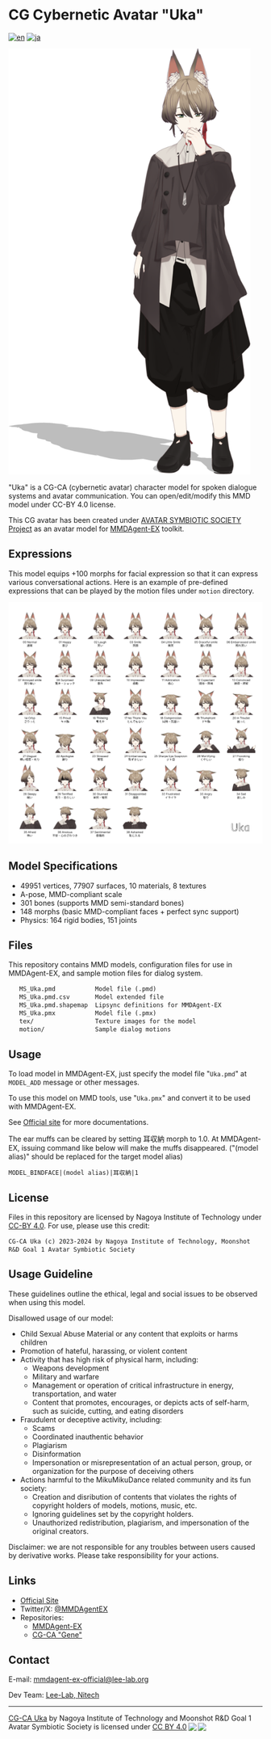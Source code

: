 # CG Cybernetic Avatar "Uka"

[![en](https://img.shields.io/badge/lang-en-red.svg)](README.md)
[![ja](https://img.shields.io/badge/lang-ja-blue.svg)](README.ja.md)

<img width="480" alt="snapshot" src="uka.png"/>

"Uka" is a CG-CA (cybernetic avatar) character model for spoken dialogue systems and avatar communication.  You can open/edit/modify this MMD model under CC-BY 4.0 license.

This CG avatar has been created under [AVATAR SYMBIOTIC SOCIETY Project](https://avatar-ss.org/en/index.html) as an avatar model for [MMDAgent-EX](https://mmdagent-ex.dev/) toolkit.

## Expressions

This model equips +100 morphs for facial expression so that it can express various conversational actions.  Here is an example of pre-defined expressions that can be played by the motion files under `motion` directory.

![example.png](example.png)

## Model Specifications

- 49951 vertices, 77907 surfaces, 10 materials, 8 textures
- A-pose, MMD-compliant scale
- 301 bones (supports MMD semi-standard bones)
- 148 morphs (basic MMD-compliant faces + perfect sync support)
- Physics: 164 rigid bodies, 151 joints

## Files

This repository contains MMD models, configuration files for use in MMDAgent-EX, and sample motion files for dialog system.

```text
   MS_Uka.pmd           Model file (.pmd)
   MS_Uka.pmd.csv       Model extended file
   MS_Uka.pmd.shapemap  Lipsync definitions for MMDAgent-EX
   MS_Uka.pmx           Model file (.pmx)
   tex/                 Texture images for the model
   motion/              Sample dialog motions
```

## Usage

To load model in MMDAgent-EX, just specify the model file "`Uka.pmd`" at `MODEL_ADD` message or other messages.

To use this model on MMD tools, use "`Uka.pmx`" and convert it to be used with MMDAgent-EX.

See [Official site](https://mmdagent-ex.dev/) for more documentations.

The ear muffs can be cleared by setting 耳収納 morph to 1.0.  At MMDAgent-EX, issuing command like below will make the muffs disappeared.  ("(model alias)" should be replaced for the target model alias)

```text
MODEL_BINDFACE|(model alias)|耳収納|1
```

## License

Files in this repository are licensed by Nagoya Institute of Technology under [CC-BY 4.0](https://creativecommons.org/licenses/by/4.0/deed.en).  For use, please use this credit:

```text
CG-CA Uka (c) 2023-2024 by Nagoya Institute of Technology, Moonshot R&D Goal 1 Avatar Symbiotic Society
```

## Usage Guideline

These guidelines outline the ethical, legal and social issues to be observed when using this model.

Disallowed usage of our model:

- Child Sexual Abuse Material or any content that exploits or harms children
- Promotion of hateful, harassing, or violent content
- Activity that has high risk of physical harm, including:
  - Weapons development
  - Military and warfare
  - Management or operation of critical infrastructure in energy, transportation, and water
  - Content that promotes, encourages, or depicts acts of self-harm, such as suicide, cutting, and eating disorders
- Fraudulent or deceptive activity, including:
  - Scams
  - Coordinated inauthentic behavior
  - Plagiarism
  - Disinformation
  - Impersonation or misrepresentation of an actual person, group, or organization for the purpose of deceiving others
- Actions harmful to the MikuMikuDance related community and its fun society:
  - Creation and disribution of contents that violates the rights of copyright holders of models, motions, music, etc.
  - Ignoring guidelines set by the copyright holders.
  - Unauthorized redistribution, plagiarism, and impersonation of the original creators.

Disclaimer: we are not responsible for any troubles between users caused by derivative works. Please take responsibility for your actions.

## Links

- [Official Site](https://mmdagent-ex.dev/)
- Twitter/X: [@MMDAgentEX](https://twitter.com/MMDAgentEX)
- Repositories:
  - [MMDAgent-EX](https://github.com/mmdagent-ex/MMDAgent-EX)
  - [CG-CA "Gene"](https://github.com/mmdagent-ex/gene)

## Contact

E-mail: mmdagent-ex-official@lee-lab.org

Dev Team: [Lee-Lab, Nitech](https://www.slp.nitech.ac.jp/en/)

---
<p xmlns:cc="http://creativecommons.org/ns#" xmlns:dct="http://purl.org/dc/terms/"><a property="dct:title" rel="cc:attributionURL" href="https://github.com/mmdagent-ex/uka">CG-CA Uka</a> by <span property="cc:attributionName">Nagoya Institute of Technology and Moonshot R&D Goal 1 Avatar Symbiotic Society</span> is licensed under <a href="http://creativecommons.org/licenses/by/4.0/?ref=chooser-v1" target="_blank" rel="license noopener noreferrer" style="display:inline-block;">CC BY 4.0<img style="height:22px!important;margin-left:3px;vertical-align:text-bottom;" src="https://mirrors.creativecommons.org/presskit/icons/cc.svg?ref=chooser-v1"><img style="height:22px!important;margin-left:3px;vertical-align:text-bottom;" src="https://mirrors.creativecommons.org/presskit/icons/by.svg?ref=chooser-v1"></a></p>